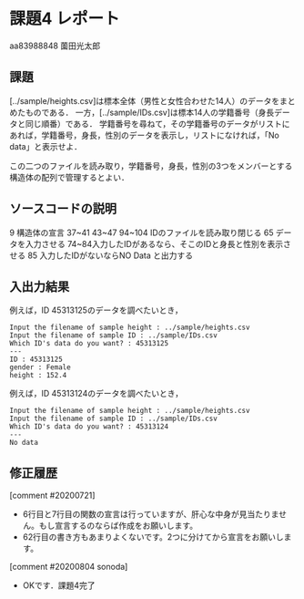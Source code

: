 # 課題4 レポート

aa83988848 薗田光太郎

## 課題

[../sample/heights.csv]は標本全体（男性と女性合わせた14人）のデータをまとめたものである．
一方，[../sample/IDs.csv]は標本14人の学籍番号（身長データと同じ順番）である．
学籍番号を尋ねて，その学籍番号のデータがリストにあれば，学籍番号，身長，性別のデータを表示し，リストになければ，「No data」と表示せよ．

この二つのファイルを読み取り，学籍番号，身長，性別の3つをメンバーとする構造体の配列で管理するとよい．

## ソースコードの説明
9 構造体の宣言
37~41 43~47 94~104 IDのファイルを読み取り閉じる
65 データを入力させる
74~84入力したIDがあるなら、そこのIDと身長と性別を表示させる
85 入力したIDがないならNO Data と出力する
## 入出力結果

例えば，ID 45313125のデータを調べたいとき，

```
Input the filename of sample height : ../sample/heights.csv
Input the filename of sample ID : ../sample/IDs.csv
Which ID's data do you want? : 45313125
---
ID : 45313125
gender : Female
height : 152.4
```

例えば，ID 45313124のデータを調べたいとき，

```
Input the filename of sample height : ../sample/heights.csv
Input the filename of sample ID : ../sample/IDs.csv
Which ID's data do you want? : 45313124
---
No data
```

## 修正履歴
[comment #20200721]
- 6行目と7行目の関数の宣言は行っていますが、肝心な中身が見当たりません。もし宣言するのならば作成をお願いします。
- 62行目の書き方もあまりよくないです。2つに分けてから宣言をお願いします。

[comment #20200804 sonoda]
- OKです．課題4完了